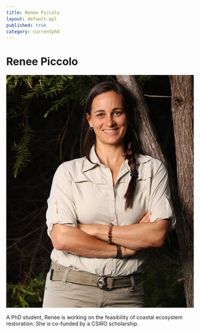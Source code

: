 ```yaml
---
title: Renee Piccolo
layout: default-ppl
published: true
category: currentphd
---
```


# Renee Piccolo
![](/images/people/Renee.jpeg)

A PhD student, Renee is working on the feasibility of coastal ecosystem restoration. She is co-funded by a CSIRO scholarship.
